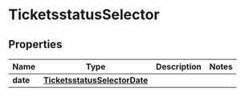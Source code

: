 
# TicketsstatusSelector

## Properties
Name | Type | Description | Notes
------------ | ------------- | ------------- | -------------
**date** | [**TicketsstatusSelectorDate**](TicketsstatusSelectorDate.md) |  | 



